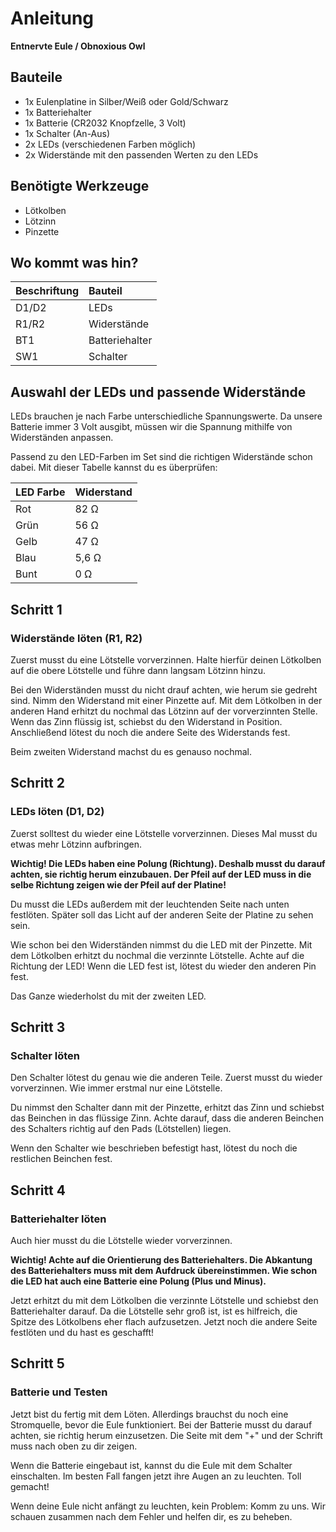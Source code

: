 # Anleitung

**Entnervte Eule / Obnoxious Owl**



## Bauteile 

- 1x Eulenplatine in Silber/Weiß oder Gold/Schwarz
- 1x Batteriehalter
- 1x Batterie (CR2032 Knopfzelle, 3 Volt)
- 1x Schalter (An-Aus)
- 2x LEDs (verschiedenen Farben möglich)
- 2x Widerstände mit den passenden Werten zu den LEDs

## Benötigte Werkzeuge
- Lötkolben
- Lötzinn
- Pinzette

## Wo kommt was hin?

| Beschriftung         | Bauteil        |
| :------------------- | :----------    |
| D1/D2                | LEDs           |
| R1/R2                | Widerstände    |
| BT1                  | Batteriehalter |
| SW1                  | Schalter       |

## Auswahl der LEDs und passende Widerstände

LEDs brauchen je nach Farbe unterschiedliche Spannungswerte. Da unsere Batterie immer 3 Volt ausgibt, müssen wir die Spannung mithilfe von Widerständen anpassen.

Passend zu den LED-Farben im Set sind die richtigen Widerstände schon dabei. Mit dieser Tabelle kannst du es überprüfen:

| LED Farbe   | Widerstand  |
| :---------- | :---------- |
| Rot         | 82 Ω        |
| Grün        | 56 Ω        |
| Gelb        | 47 Ω        |
| Blau        | 5,6 Ω       |
| Bunt        | 0 Ω         |


## Schritt 1
### Widerstände löten (R1, R2)

Zuerst musst du eine Lötstelle vorverzinnen.
Halte hierfür deinen Lötkolben auf die obere Lötstelle und führe dann langsam Lötzinn hinzu.

Bei den Widerständen musst du nicht drauf achten, wie herum sie gedreht sind. Nimm den Widerstand mit einer Pinzette auf. Mit dem Lötkolben in der anderen Hand erhitzt du nochmal das Lötzinn auf der vorverzinnten Stelle.
Wenn das Zinn flüssig ist, schiebst du den Widerstand in Position. Anschließend lötest du noch die andere Seite des Widerstands fest.

Beim zweiten Widerstand machst du es genauso nochmal.

## Schritt 2

### LEDs löten (D1, D2)

Zuerst solltest du wieder eine Lötstelle vorverzinnen. Dieses
Mal musst du etwas mehr Lötzinn aufbringen.

**Wichtig! Die LEDs haben eine Polung (Richtung). Deshalb musst du darauf achten, sie richtig herum einzubauen. Der Pfeil auf der LED muss in die selbe Richtung zeigen wie der Pfeil auf der Platine!**

Du musst die LEDs außerdem mit der leuchtenden Seite nach unten festlöten. Später soll das Licht auf der anderen Seite der Platine zu sehen sein. 

Wie schon bei den Widerständen nimmst du die LED mit der Pinzette. Mit dem Lötkolben erhitzt du nochmal die verzinnte Lötstelle. Achte auf die Richtung der LED!
Wenn die LED fest ist, lötest du wieder den anderen Pin fest.

Das Ganze wiederholst du mit der zweiten LED.

## Schritt 3

### Schalter löten

Den Schalter lötest du genau wie die anderen Teile. Zuerst musst du wieder vorverzinnen. Wie immer erstmal nur eine Lötstelle.

Du nimmst den Schalter dann mit der Pinzette, erhitzt das Zinn und schiebst das Beinchen in das flüssige Zinn. Achte darauf, dass die anderen Beinchen des Schalters richtig auf den Pads (Lötstellen) liegen.

Wenn den Schalter wie beschrieben befestigt hast, lötest du noch die restlichen Beinchen fest.

## Schritt 4
### Batteriehalter löten

Auch hier musst du die Lötstelle wieder vorverzinnen.

**Wichtig! Achte auf die Orientierung des Batteriehalters. Die Abkantung des Batteriehalters muss mit dem Aufdruck übereinstimmen. Wie schon die LED hat auch eine Batterie eine Polung (Plus und Minus).**

Jetzt erhitzt du mit dem Lötkolben die verzinnte Lötstelle und
schiebst den Batteriehalter darauf. Da die Lötstelle sehr groß ist, ist es hilfreich, die Spitze des Lötkolbens eher flach aufzusetzen. Jetzt noch die andere Seite festlöten und du hast es geschafft!

## Schritt 5
### Batterie und Testen

Jetzt bist du fertig mit dem Löten. Allerdings brauchst du noch eine Stromquelle, bevor die Eule funktioniert. Bei der Batterie musst du darauf achten, sie richtig herum einzusetzen. Die Seite mit dem "+" und der Schrift muss nach oben zu dir zeigen.

Wenn die Batterie eingebaut ist, kannst du die Eule mit dem Schalter einschalten. Im besten Fall fangen jetzt ihre Augen an zu leuchten. Toll gemacht! 

Wenn deine Eule nicht anfängt zu leuchten, kein Problem: Komm zu uns. Wir schauen zusammen nach dem Fehler und helfen dir, es zu beheben.